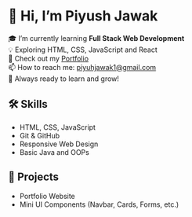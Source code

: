 # 👋 Hi, I’m Piyush Jawak

🎓 I’m currently learning **Full Stack Web Development**  
💡 Exploring HTML, CSS, JavaScript and React  
📁 Check out my [Portfolio](https://github.com/piyushjawak1/Portfolio)  
📫 How to reach me: piyuhjawak1@gmail.com  
🌱 Always ready to learn and grow!

## 🛠️ Skills
- HTML, CSS, JavaScript
- Git & GitHub
- Responsive Web Design
- Basic Java and OOPs

## 🚀 Projects
- Portfolio Website
- Mini UI Components (Navbar, Cards, Forms, etc.)

